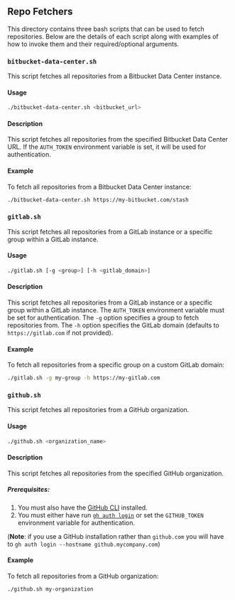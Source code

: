 ## Repo Fetchers

This directory contains three bash scripts that can be used to fetch repositories. Below are the details of each script along with examples of how to invoke them and their required/optional arguments.

### `bitbucket-data-center.sh`

This script fetches all repositories from a Bitbucket Data Center instance.

#### Usage
```sh
./bitbucket-data-center.sh <bitbucket_url>
```

#### Description
This script fetches all repositories from the specified Bitbucket Data Center URL. If the `AUTH_TOKEN` environment variable is set, it will be used for authentication.

#### Example
To fetch all repositories from a Bitbucket Data Center instance:
```sh
./bitbucket-data-center.sh https://my-bitbucket.com/stash
```

### `gitlab.sh`

This script fetches all repositories from a GitLab instance or a specific group within a GitLab instance.

#### Usage
```sh
./gitlab.sh [-g <group>] [-h <gitlab_domain>]
```

#### Description
This script fetches all repositories from a GitLab instance or a specific group within a GitLab instance. The `AUTH_TOKEN` environment variable must be set for authentication. The `-g` option specifies a group to fetch repositories from. The `-h` option specifies the GitLab domain (defaults to `https://gitlab.com` if not provided).

#### Example
To fetch all repositories from a specific group on a custom GitLab domain:
```sh
./gitlab.sh -g my-group -h https://my-gitlab.com
```

### `github.sh`

This script fetches all repositories from a GitHub organization.

#### Usage
```sh
./github.sh <organization_name>
```

#### Description
This script fetches all repositories from the specified GitHub organization.

##### Prerequisites:
1. You must also have the [GitHub CLI](https://cli.github.com/) installed.
2. You must either have run [`gh auth login`](https://cli.github.com/manual/gh_auth_login) or set the `GITHUB_TOKEN` environment variable for authentication.

(**Note**: if you use a GitHub installation rather than `github.com` you will have to `gh auth login --hostname github.mycompany.com`)

#### Example
To fetch all repositories from a GitHub organization:
```sh
./github.sh my-organization
```

